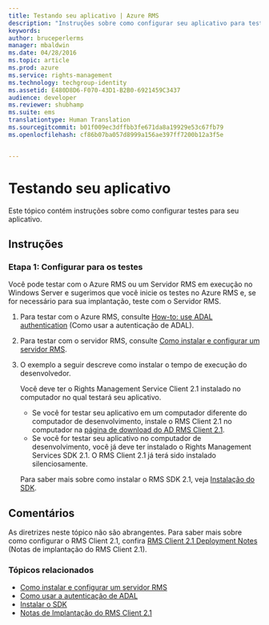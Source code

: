 ```yaml
---
title: Testando seu aplicativo | Azure RMS
description: "Instruções sobre como configurar seu aplicativo para testes."
keywords: 
author: bruceperlerms
manager: mbaldwin
ms.date: 04/28/2016
ms.topic: article
ms.prod: azure
ms.service: rights-management
ms.technology: techgroup-identity
ms.assetid: E480D8D6-F070-43D1-B2B0-6921459C3437
audience: developer
ms.reviewer: shubhamp
ms.suite: ems
translationtype: Human Translation
ms.sourcegitcommit: b01f009ec3dffbb3fe671da8a19929e53c67fb79
ms.openlocfilehash: cf86b07ba057d8999a156ae397ff7200b12a3f5e


---
```


# Testando seu aplicativo

Este tópico contém instruções sobre como configurar testes para seu aplicativo.

## Instruções

### Etapa 1: Configurar para os testes

Você pode testar com o Azure RMS ou um Servidor RMS em execução no Windows Server e sugerimos que você inicie os testes no Azure RMS e, se for necessário para sua implantação, teste com o Servidor RMS.

1. Para testar com o Azure RMS, consulte [How-to: use ADAL authentication](how-to-use-adal-authentication.md) (Como usar a autenticação de ADAL).
2. Para testar com o servidor RMS, consulte [Como instalar e configurar um servidor RMS](how-to-install-and-configure-an-rms-server.md).
3. O exemplo a seguir descreve como instalar o tempo de execução do desenvolvedor.

   Você deve ter o Rights Management Service Client 2.1 instalado no computador no qual testará seu aplicativo.
   - Se você for testar seu aplicativo em um computador diferente do computador de desenvolvimento, instale o RMS Client 2.1 no computador na [página de download do AD RMS Client 2.1](http://www.microsoft.com/en-us/download/details.aspx?id=38396).
   - Se você for testar seu aplicativo no computador de desenvolvimento, você já deve ter instalado o Rights Management Services SDK 2.1. O RMS Client 2.1 já terá sido instalado silenciosamente.

    Para saber mais sobre como instalar o RMS SDK 2.1, veja [Instalação do SDK](install-the-rms-sdk.md).

## Comentários

As diretrizes neste tópico não são abrangentes. Para saber mais sobre como configurar o RMS Client 2.1, confira [RMS Client 2.1 Deployment Notes](https://technet.microsoft.com/en-us/library/jj159267(WS.10).aspx) (Notas de implantação do RMS Client 2.1).

### Tópicos relacionados

* [Como instalar e configurar um servidor RMS](how-to-install-and-configure-an-rms-server.md)
* [Como usar a autenticação de ADAL](how-to-use-adal-authentication.md)
* [Instalar o SDK](install-the-rms-sdk.md)
* [Notas de Implantação do RMS Client 2.1](https://technet.microsoft.com/en-us/library/jj159267(WS.10).aspx)
 

 



<!--HONumber=Jun16_HO4-->


